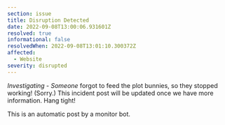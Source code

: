 ```yaml
---
section: issue
title: Disruption Detected
date: 2022-09-08T13:00:06.931601Z
resolved: true
informational: false
resolvedWhen: 2022-09-08T13:01:10.300372Z
affected:
  - Website
severity: disrupted
---
```

*Investigating* - _Someone_ forgot to feed the plot bunnies, so they stopped working! (Sorry.) This incident post will be updated once we have more information. Hang tight!

This is an automatic post by a monitor bot.
        